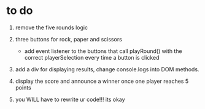 <h1> to do </h1>

1. remove the five rounds logic

2. three buttons for rock, paper and scissors
    - add event listener to the buttons that call playRound() with the correct playerSelection every time a button is clicked

3. add a div for displaying results, change console.logs into DOM methods.

4. display the score and announce a winner once one player reaches 5 points

6. you WILL have to rewrite ur code!!! its okay